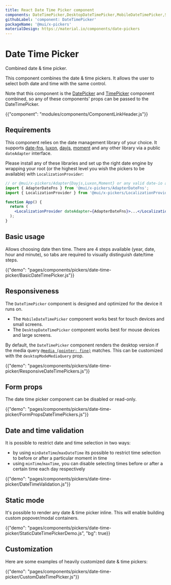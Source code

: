 ```yaml
---
title: React Date Time Picker component
components: DateTimePicker,DesktopDateTimePicker,MobileDateTimePicker,StaticDateTimePicker
githubLabel: 'component: DateTimePicker'
packageName: '@mui/x-pickers'
materialDesign: https://material.io/components/date-pickers
---
```


# Date Time Picker

<p class="description">Combined date & time picker.</p>

This component combines the date & time pickers. It allows the user to select both date and time with the same control.

Note that this component is the [DatePicker](/components/pickers/date-picker/) and [TimePicker](/components/pickers/time-picker/)
component combined, so any of these components' props can be passed to the DateTimePicker.

{{"component": "modules/components/ComponentLinkHeader.js"}}

## Requirements

This component relies on the date management library of your choice. It supports [date-fns](https://date-fns.org/), [luxon](https://moment.github.io/luxon/), [dayjs](https://github.com/iamkun/dayjs), [moment](https://momentjs.com/) and any other library via a public `dateAdapter` interface.

Please install any of these libraries and set up the right date engine by wrapping your root (or the highest level you wish the pickers to be available) with `LocalizationProvider`:

```jsx
// or @mui/x-pickers/Adapter{Dayjs,Luxon,Moment} or any valid date-io adapter
import { AdapterDateFns } from '@mui/x-pickers/AdapterDateFns';
import { LocalizationProvider } from '@mui/x-pickers/LocalizationProvider';

function App() {
  return (
    <LocalizationProvider dateAdapter={AdapterDateFns}>...</LocalizationProvider>
  );
}
```

## Basic usage

Allows choosing date then time. There are 4 steps available (year, date, hour and minute), so tabs are required to visually distinguish date/time steps.

{{"demo": "pages/components/pickers/date-time-picker/BasicDateTimePicker.js"}}

## Responsiveness

The `DateTimePicker` component is designed and optimized for the device it runs on.

- The `MobileDateTimePicker` component works best for touch devices and small screens.
- The `DesktopDateTimePicker` component works best for mouse devices and large screens.

By default, the `DateTimePicker` component renders the desktop version if the media query [`@media (pointer: fine)`](https://developer.mozilla.org/en-US/docs/Web/CSS/@media/pointer) matches.
This can be customized with the `desktopModeMediaQuery` prop.

{{"demo": "pages/components/pickers/date-time-picker/ResponsiveDateTimePickers.js"}}

## Form props

The date time picker component can be disabled or read-only.

{{"demo": "pages/components/pickers/date-time-picker/FormPropsDateTimePickers.js"}}

## Date and time validation

It is possible to restrict date and time selection in two ways:

- by using `minDateTime`/`maxDateTime` its possible to restrict time selection to before or after a particular moment in time
- using `minTime`/`maxTime`, you can disable selecting times before or after a certain time each day respectively

{{"demo": "pages/components/pickers/date-time-picker/DateTimeValidation.js"}}

## Static mode

It's possible to render any date & time picker inline. This will enable building custom popover/modal containers.

{{"demo": "pages/components/pickers/date-time-picker/StaticDateTimePickerDemo.js", "bg": true}}

## Customization

Here are some examples of heavily customized date & time pickers:

{{"demo": "pages/components/pickers/date-time-picker/CustomDateTimePicker.js"}}
